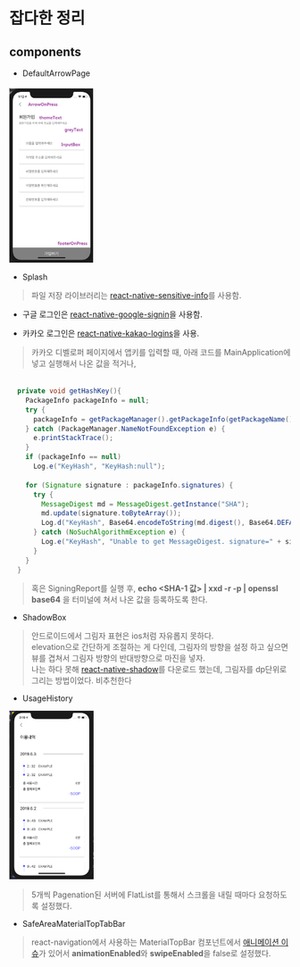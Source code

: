 # 잡다한 정리

## components

- DefaultArrowPage

<img src="https://github.com/khujay15/react-native-kick-App/blob/master/docs/etc/defaultArrowPageDesc.png" width="30%" height="30%"/>  

- Splash
> 파일 저장 라이브러리는 [react-native-sensitive-info](https://github.com/mCodex/react-native-sensitive-info)를 사용함.

- 구글 로그인은 [react-native-google-signin](https://github.com/react-native-community/react-native-google-signin)을 사용함. 

- 카카오 로그인은 [react-native-kakao-logins](https://github.com/react-native-seoul/react-native-kakao-logins)을 사용.
> 카카오 디벨로퍼 페이지에서 앱키를 입력할 때, 아래 코드를 MainApplication에 넣고 실행해서 나온 값을 적거나,
```java

  private void getHashKey(){
    PackageInfo packageInfo = null;
    try {
      packageInfo = getPackageManager().getPackageInfo(getPackageName(), PackageManager.GET_SIGNATURES);
    } catch (PackageManager.NameNotFoundException e) {
      e.printStackTrace();
    }
    if (packageInfo == null)
      Log.e("KeyHash", "KeyHash:null");

    for (Signature signature : packageInfo.signatures) {
      try {
        MessageDigest md = MessageDigest.getInstance("SHA");
        md.update(signature.toByteArray());
        Log.d("KeyHash", Base64.encodeToString(md.digest(), Base64.DEFAULT));
      } catch (NoSuchAlgorithmException e) {
        Log.e("KeyHash", "Unable to get MessageDigest. signature=" + signature, e);
      }
    }
  }
```
> 혹은 SigningReport를 실행 후, __echo <SHA-1 값> | xxd -r -p | openssl base64__ 을 터미널에 쳐서 나온 값을 등록하도록 한다.

- ShadowBox
> 안드로이드에서 그림자 표현은 ios처럼 자유롭지 못하다.   
elevation으로 간단하게 조절하는 게 다인데, 그림자의 방향을 설정 하고 싶으면 뷰를 겹쳐서 그림자 방향의 반대방향으로 마진을 넣자.   
나는 하다 못해 [react-native-shadow](https://github.com/879479119/react-native-shadow)를 다운로드 했는데, 그림자를 dp단위로 그리는 방법이었다. 비추천한다

- UsageHistory
<img src="https://github.com/khujay15/react-native-kick-App/blob/master/docs/etc/UsageHistory.png" width="30%" height="30%"/>

> 5개씩 Pagenation된 서버에 FlatList를 통해서 스크롤을 내릴 때마다 요청하도록 설정했다. 

- SafeAreaMaterialTopTabBar
> react-navigation에서 사용하는 MaterialTopBar 컴포넌트에서 [애니메이션 이슈](https://github.com/react-navigation/tabs/issues/102)가 있어서
**animationEnabled**와 **swipeEnabled**을 false로 설정했다. 



